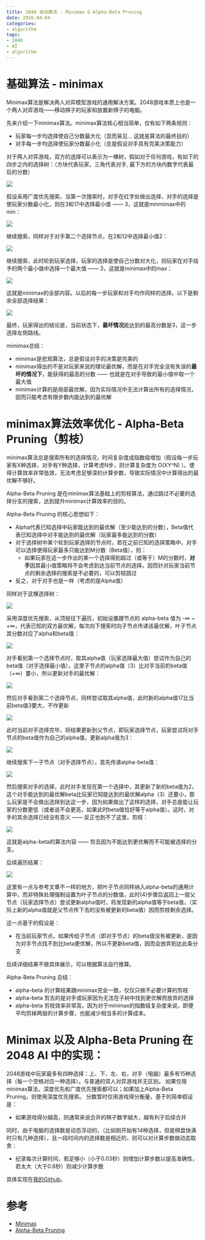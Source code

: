```yaml
---
title: 2048 自动算法 - Minimax & Alpha-Beta Pruning
date: 2016-04-04
categories:
- algorithm
tags:
- 2048
- AI
- algorithm
---
```


# 基础算法 - minimax

Minimax算法是解决两人对弈模型游戏的通用解决方案。2048游戏本质上也是一个两人对弈游戏——移动棋子的玩家和放置新棋子的电脑。

先来介绍一下minimax算法。minimax算法核心相当简单，仅有如下两条规则：

- 玩家每一步均选择使自己分数最大化（显而易见... 这就是算法的最终目的）
- 对手每一步均选择使玩家分数最小化（总是假设对手具有完美决策能力）

对于两人对弈游戏，双方的选择可以表示为一棵树，假如对于任何游戏，有如下的四步之内的选择树：（方块代表玩家，三角代表对手, 最下方的方块内数字代表最后的分数）

![](/images/2048AI/whole-search-tree.png)

假设采用广度优先搜索，当第一次搜索时，对手在红字处做出选择，对手的选择是使玩家分数最小化，则在3和17中选择最小值 —— 3，这就是minmimax中的min：

![](/images/2048AI/step-1.png)

继续搜索，同样对于对手第二个选择节点，在2和12中选择最小值2：

![](/images/2048AI/step-2.png)

继续搜索，此时轮到玩家选择，玩家的选择是使自己分数对大化，则玩家在对手给予的两个最小值中选择一个最大值 —— 3，这就是minimax中的max：

![](/images/2048AI/step-3.png)

这就是minimax的全部内容。以后的每一步玩家和对手均作同样的选择。以下是剩余全部选择结果：

![](/images/2048AI/step-final.png)

最终，玩家得出的结论是，当前状态下，**最坏情况**能达到的最高分数是3，这一步选择左侧路线。

mimimax总结：

- minimax是悲观算法，总是假设对手的决策是完美的
- minimax得出的不是对玩家来说的理论最优解，而是在对手完全没有失误的**最坏的情况下**，能获得的最高的分数 —— 也就是在对手导致的最小值中取一个最大值
- minimax计算的是局部最优解，因为实际情况中无法计算出所有的选择情况，因而只能考虑有限步数内能达到的最优解


# minimax算法效率优化 - Alpha-Beta Pruning（剪枝）

minimax算法总是搜索所有的选择情况，时间复杂度成指数级增加（假设每一步玩家有X种选择，对手有Y种选择，计算考虑N步，则计算复杂度为 O(XY^N) ）。使得计算效率非常低效，无法考虑足够深的计算步数，导致实际情况中计算得出的最优解不够好。

Alpha-Beta Pruning 是在minimax算法基础上的剪枝算法，通过跳过不必要的选择分支的搜索，达到提升minimax计算效率的目的。

Alpha-Beta Pruning 的核心思想如下：

- Alpha代表已知选择中玩家能达到的最优解（至少能达到的分数），Beta值代表已知选择中对手能达到的最优解（玩家最多能达到的分数）
- 对于选择树中某个轮到玩家选择的节点时，若在之前已知的选择策略中，对手可以选择使得玩家最多只能达到M分数（Beta值），则：
    - 如果玩家在这一步作出的某一个选择得到超过（或等于）M的分数时，**对手**因其最小值策略将不会考虑到达当前节点的选择，因而针对玩家当前节点的剩余选择的搜索是不必要的，可以剪枝跳过
- 反之，对于对手也是一样（考虑的是Alpha值）

同样对于这棵选择树：

![](/images/2048AI/whole-search-tree.png)

采用深度优先搜索，从顶层往下遍历，初始设置跟节点的 alpha-beta 值为 -∞ ~ +∞，代表已知的双方最优解，每次向下搜索时向子节点传递该最优解，叶子节点其分数对应了alpha和beta值：

![](/images/2048AI/pruning-step-1.png)

对手看到第一个选择节点时，取其alpha值（玩家选择最大值）尝试作为自己的beta值（对手选择最小值），这里子节点的alpha值（3）比对手当前的beta值（+∞）要小，所以更新对手的最优解：

![](/images/2048AI/pruning-step-2.png)

然后对手看到第二个选择节点，同样尝试取其alpha值，此时新的alpha值17比当前beta值3要大，不作更新

![](/images/2048AI/pruning-step-3.png)

此时当前对手选择完毕，将结果更新到父节点，即玩家选择节点，玩家尝试将对手节点的beta值作为自己的alpha值，更新alpha值为3：

![](/images/2048AI/pruning-step-4.png)

继续搜索下一子节点（对手选择节点），首先传递alpha-beta值：

![](/images/2048AI/pruning-step-5.png)

然后搜索对手的选择，此时对手发现在第一个选择中，其更新了新的beta值为2，这个对手能达到的最优解beta比玩家已知能达到的最优解alpha（3）还要小，那么玩家是不会做出选择到达这一步，因为如果做出了这样的选择，对手总是能让玩家的分数更低（或者说不会更高，如果此时beta值恰好等于alpha值）。这时，对手的其余选择已经没有意义 —— 反正也到不了这里。剪枝：

![](/images/2048AI/pruning-step-6.png)

这就是alpha-beta的算法内容 —— 剪去因为不能达到更优解而不可能被选择的分支。

后续遍历结果：

![](/images/2048AI/pruning-step-7.png)

这里有一点与参考文章不一样的地方，把叶子节点同样纳入alpha-beta的通用计算中，而非特殊处理强制设置为叶子节点的分数值，此时(4)步骤后返回上一层父节点（玩家选择节点）尝试更新alpha值时，将发现新的alpha值等于beta值，（实际上新的alpha值就是父节点传下去的没有被更新的beta值）因而剪枝剩余选择。

这一点基于的假设是：

- 在当前玩家节点，如果传给子节点（即对手节点）的beta值没有被更新，是因为对手节点找不到比beta更优解，所以不更新beta值，因而会放弃到达此条分支

后续详细结果不做具体展示，可以根据算法自行推算。

Alpha-Beta Pruning 总结：

- alpha-beta 的计算结果跟minimax完全一致，仅仅只做不必要计算的剪枝
- alpha-beta 剪去的是对手或玩家因为无法在子树中找到更优解而放弃的选择
- alpha-beta 剪枝效率非常高，因为对于minimax的指数级复杂度来说，即便平均剪掉两层的计算步骤，也能减少相当多的计算成本。

# Minimax 以及 Alpha-Beta Pruning 在 2048 AI 中的实现：

2048游戏中玩家最多有四种选择：上、下、左、右，对手（电脑）最多有15种选择（每一个空格对应一种选择）。与普通的双人对弈游戏并无区别。
如果仅用minimax算法，深度优先和广度优先搜索都可以；如果加上Alpha-Beta Pruning，则使用深度优先搜索。
分数暂时仅用游戏得分衡量，基于的简单假设是：

- 如果游戏得分越高，则通常来说合并的棋子数字越大，越有利于后续合并

同时，由于电脑的选择数是动态浮动的，（比如刚开始有14种选择，但是棋盘快满时只有几种选择），且一段时间内的选择数是相近的，则可以对计算步数做动态取舍：

- 纪录每次计算时间，若足够小（小于0.03秒）则增加计算步数以提高准确性，若太大（大于0.8秒）则减少计算步数

具体实现在[我的Github](https://github.com/adventure-yunfei/react-2048)。

# 参考

- [Minimax](http://www.flyingmachinestudios.com/programming/minimax/)
- [Alpha-Beta Pruning](http://web.cs.ucla.edu/~rosen/161/notes/alphabeta.html)
